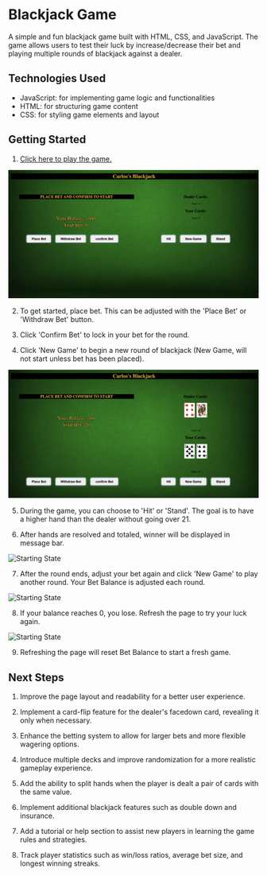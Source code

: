 # Blackjack Game

A simple and fun blackjack game built with HTML, CSS, and JavaScript. The game allows users to test their luck by increase/decrease their bet and playing multiple rounds of blackjack against a dealer.

## Technologies Used

- JavaScript: for implementing game logic and functionalities
- HTML: for structuring game content
- CSS: for styling game elements and layout

## Getting Started

1. [Click here to play the game.](https://carlosm22700.github.io/blackjack-project-one/)

![Starting State](/screenshots/starting_state.png?raw=true "Starting State")

2. To get started, place bet. This can be adjusted with the 'Place Bet' or 'Withdraw Bet' button.

3. Click 'Confirm Bet' to lock in your bet for the round.

4. Click 'New Game' to begin a new round of blackjack (New Game, will not start unless bet has been placed).

![Starting State](/screenshots/betplaced_firsthand.png?raw=true "Starting State")

5. During the game, you can choose to 'Hit' or 'Stand'. The goal is to have a higher hand than the dealer without going over 21.

6. After hands are resolved and totaled, winner will be displayed in message bar.

![Starting State](/screenshots/Hand_resolved.png.png?raw=true "Starting State")

7. After the round ends, adjust your bet again and click 'New Game' to play another round. Your Bet Balance is adjusted each round.

![Starting State](/screenshots/second_hand.png.png?raw=true "Starting State")

8. If your balance reaches 0, you lose. Refresh the page to try your luck again.

![Starting State](/screenshots/Gameover_nomoney.png.png?raw=true "Starting State")

9. Refreshing the page will reset Bet Balance to start a fresh game.

## Next Steps

1. Improve the page layout and readability for a better user experience.

2. Implement a card-flip feature for the dealer's facedown card, revealing it only when necessary.

3. Enhance the betting system to allow for larger bets and more flexible wagering options.

4. Introduce multiple decks and improve randomization for a more realistic gameplay experience.

5. Add the ability to split hands when the player is dealt a pair of cards with the same value.

6. Implement additional blackjack features such as double down and insurance.

7. Add a tutorial or help section to assist new players in learning the game rules and strategies.

8. Track player statistics such as win/loss ratios, average bet size, and longest winning streaks.
